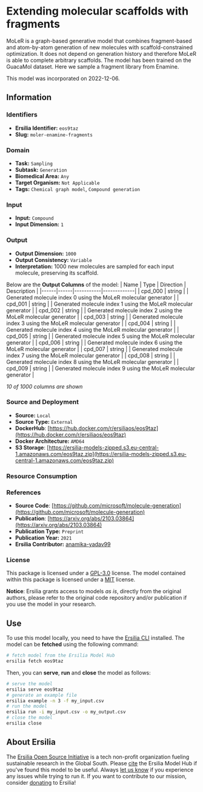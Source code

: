 # Extending molecular scaffolds with fragments

MoLeR is a graph-based generative model that combines fragment-based and atom-by-atom generation of new molecules with scaffold-constrained optimization. It does not depend on generation history and therefore MoLeR is able to complete arbitrary scaffolds. The model has been trained on the GuacaMol dataset. Here we sample a fragment library from Enamine.

This model was incorporated on 2022-12-06.

## Information
### Identifiers
- **Ersilia Identifier:** `eos9taz`
- **Slug:** `moler-enamine-fragments`

### Domain
- **Task:** `Sampling`
- **Subtask:** `Generation`
- **Biomedical Area:** `Any`
- **Target Organism:** `Not Applicable`
- **Tags:** `Chemical graph model`, `Compound generation`

### Input
- **Input:** `Compound`
- **Input Dimension:** `1`

### Output
- **Output Dimension:** `1000`
- **Output Consistency:** `Variable`
- **Interpretation:** 1000 new molecules are sampled for each input molecule, preserving its scaffold. 

Below are the **Output Columns** of the model:
| Name | Type | Direction | Description |
|------|------|-----------|-------------|
| cpd_000 | string |  | Generated molecule index 0 using the MoLeR molecular generator |
| cpd_001 | string |  | Generated molecule index 1 using the MoLeR molecular generator |
| cpd_002 | string |  | Generated molecule index 2 using the MoLeR molecular generator |
| cpd_003 | string |  | Generated molecule index 3 using the MoLeR molecular generator |
| cpd_004 | string |  | Generated molecule index 4 using the MoLeR molecular generator |
| cpd_005 | string |  | Generated molecule index 5 using the MoLeR molecular generator |
| cpd_006 | string |  | Generated molecule index 6 using the MoLeR molecular generator |
| cpd_007 | string |  | Generated molecule index 7 using the MoLeR molecular generator |
| cpd_008 | string |  | Generated molecule index 8 using the MoLeR molecular generator |
| cpd_009 | string |  | Generated molecule index 9 using the MoLeR molecular generator |

_10 of 1000 columns are shown_
### Source and Deployment
- **Source:** `Local`
- **Source Type:** `External`
- **DockerHub**: [https://hub.docker.com/r/ersiliaos/eos9taz](https://hub.docker.com/r/ersiliaos/eos9taz)
- **Docker Architecture:** `AMD64`
- **S3 Storage**: [https://ersilia-models-zipped.s3.eu-central-1.amazonaws.com/eos9taz.zip](https://ersilia-models-zipped.s3.eu-central-1.amazonaws.com/eos9taz.zip)

### Resource Consumption


### References
- **Source Code**: [https://github.com/microsoft/molecule-generation](https://github.com/microsoft/molecule-generation)
- **Publication**: [https://arxiv.org/abs/2103.03864](https://arxiv.org/abs/2103.03864)
- **Publication Type:** `Preprint`
- **Publication Year:** `2021`
- **Ersilia Contributor:** [anamika-yadav99](https://github.com/anamika-yadav99)

### License
This package is licensed under a [GPL-3.0](https://github.com/ersilia-os/ersilia/blob/master/LICENSE) license. The model contained within this package is licensed under a [MIT](LICENSE) license.

**Notice**: Ersilia grants access to models _as is_, directly from the original authors, please refer to the original code repository and/or publication if you use the model in your research.


## Use
To use this model locally, you need to have the [Ersilia CLI](https://github.com/ersilia-os/ersilia) installed.
The model can be **fetched** using the following command:
```bash
# fetch model from the Ersilia Model Hub
ersilia fetch eos9taz
```
Then, you can **serve**, **run** and **close** the model as follows:
```bash
# serve the model
ersilia serve eos9taz
# generate an example file
ersilia example -n 3 -f my_input.csv
# run the model
ersilia run -i my_input.csv -o my_output.csv
# close the model
ersilia close
```

## About Ersilia
The [Ersilia Open Source Initiative](https://ersilia.io) is a tech non-profit organization fueling sustainable research in the Global South.
Please [cite](https://github.com/ersilia-os/ersilia/blob/master/CITATION.cff) the Ersilia Model Hub if you've found this model to be useful. Always [let us know](https://github.com/ersilia-os/ersilia/issues) if you experience any issues while trying to run it.
If you want to contribute to our mission, consider [donating](https://www.ersilia.io/donate) to Ersilia!
